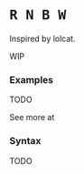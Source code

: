 # `R N B W`
  
Inspired by lolcat.  

WIP

### Examples

TODO

See more at [](https://github.com/bugdie4k/rnbw/tree/master/examples/README.md)

### Syntax 

TODO
